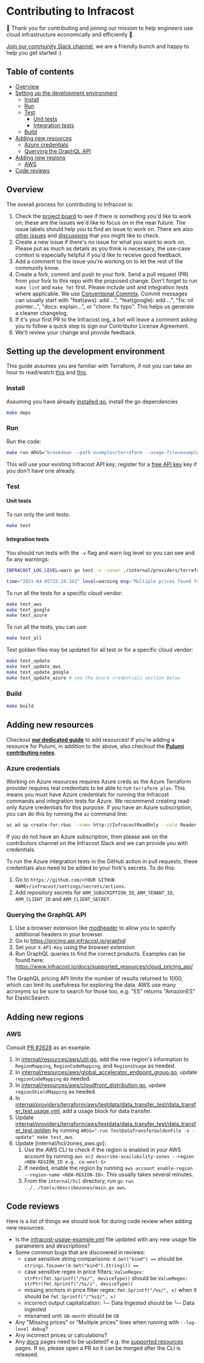 # Contributing to Infracost

🙌 Thank you for contributing and joining our mission to help engineers use cloud infrastructure economically and efficiently 🚀.

[Join our community Slack channel](https://www.infracost.io/community-chat), we are a friendly bunch and happy to help you get started :)

## Table of contents

- [Overview](#overview)
- [Setting up the development environment](#setting-up-the-development-environment)
  - [Install](#install)
  - [Run](#run)
  - [Test](#test)
    - [Unit tests](#unit-tests)
    - [Integration tests](#integration-tests)
  - [Build](#build)
- [Adding new resources](#adding-new-resources)
  - [Azure credentials](#azure-credentials)
  - [Querying the GraphQL API](#querying-the-graphql-api)
- [Adding new regions](#adding-new-regions)
  - [AWS](#AWS)
- [Code reviews](#code-reviews)

## Overview

The overall process for contributing to Infracost is:

1. Check the [project board](https://github.com/infracost/infracost/projects/2) to see if there is something you'd like to work on; these are the issues we'd like to focus on in the near future. The issue labels should help you to find an issue to work on. There are also [other issues](https://github.com/infracost/infracost/issues) and [discussions](https://github.com/infracost/infracost/discussions) that you might like to check.
2. Create a new issue if there's no issue for what you want to work on. Please put as much as details as you think is necessary, the use-case context is especially helpful if you'd like to receive good feedback.
3. Add a comment to the issue you're working on to let the rest of the community know.
4. Create a fork, commit and push to your fork. Send a pull request (PR) from your fork to this repo with the proposed change. Don't forget to run `make lint` and `make fmt` first. Please include unit and integration tests where applicable. We use [Conventional Commits](https://www.conventionalcommits.org/en/v1.0.0/). Commit messages can usually start with "feat(aws): add ...", "feat(google): add ...", "fix: nil pointer...", "docs: explain...", or "chore: fix typo". This helps us generate a cleaner changelog.
5. If it's your first PR to the Infracost org, a bot will leave a comment asking you to follow a quick step to sign our Contributor License Agreement.
6. We'll review your change and provide feedback.

## Setting up the development environment

This guide assumes you are familiar with Terraform, if not you can take an hour to read/watch [this](https://www.terraform.io/intro/index.html) and [this](https://learn.hashicorp.com/collections/terraform/aws-get-started).

### Install

Assuming you have already [installed go](https://golang.org/doc/install), install the go dependencies

```sh
make deps
```

### Run

Run the code:

```sh
make run ARGS="breakdown --path examples/terraform --usage-file=examples/terraform/infracost-usage.yml"
```

This will use your existing Infracost API key; register for a [free API key](https://www.infracost.io/docs/#2-get-api-key) key if you don't have one already.

### Test

#### Unit tests

To run only the unit tests:

```sh
make test
```

#### Integration tests

You should run tests with the `-v` flag and warn log level so you can see and fix any warnings:

```sh
INFRACOST_LOG_LEVEL=warn go test -v -cover ./internal/providers/terraform/aws/ebs_volume_test.go

time="2021-04-05T15:24:16Z" level=warning msg="Multiple prices found for aws_ebs_volume.gp3 Provisioned throughput, using the first price"
```

To run all the tests for a specific cloud vendor:

```sh
make test_aws
make test_google
make test_azure
```

To run all the tests, you can use:

```sh
make test_all
```

Test golden files may be updated for all test or for a specific cloud vendor:

```sh
make test_update
make test_update_aws
make test_update_google
make test_update_azure # see the Azure credentials section below
```

### Build

```sh
make build
```

## Adding new resources

Checkout **[our dedicated guide](contributing/add_new_resource_guide.md)** to add resources!
If you're adding a resource for Pulumi, in addition to the above, also checkout the **[Pulumi contributing notes](contributing/pulumi.md)**.

### Azure credentials

Working on Azure resources requires Azure creds as the Azure Terraform provider requires real credentials to be able to run `terraform plan`. This means you must have Azure credentials for running the Infracost commands and integration tests for Azure. We recommend creating read-only Azure credentials for this purpose. If you have an Azure subscription, you can do this by running the `az` command line:

  ```sh
  az ad sp create-for-rbac --name http://InfracostReadOnly --role Reader --scope=/subscriptions/<SUBSCRIPTION ID> --years=10
  ```

  If you do not have an Azure subscription, then please ask on the contributors channel on the Infracost Slack and we can provide you with credentials.

  To run the Azure integration tests in the GitHub action in pull requests, these credentials also need to be added to your fork's secrets. To do this:

  1. Go to `https://github.com/<YOUR GITHUB NAME>/infracost/settings/secrets/actions`.
  2. Add repository secrets for `ARM_SUBSCRIPTION_ID`, `ARM_TENANT_ID`, `ARM_CLIENT_ID` and `ARM_CLIENT_SECRET`.

### Querying the GraphQL API

1. Use a browser extension like [modheader](https://bewisse.com/modheader/help/) to allow you to specify additional headers in your browser.
2. Go to <https://pricing.api.infracost.io/graphql>
3. Set your `X-API-Key` using the browser extension
4. Run GraphQL queries to find the correct products. Examples can be found here: https://www.infracost.io/docs/supported_resources/cloud_pricing_api/

The GraphQL pricing API limits the number of results returned to 1000, which can limit its usefulness for exploring the data. AWS use many acronyms so be sure to search for those too, e.g. "ES" returns "AmazonES" for ElasticSearch.

## Adding new regions

### AWS

Consult [PR #2628](https://github.com/infracost/infracost/pull/2628) as an example.

1. In [internal/resources/aws/util.go](internal/resources/aws/util.go), add the new region's information to `RegionMapping`, `RegionCodeMapping`, and `RegionsUsage` as needed.
2. In [internal/resources/aws/global_accelerator_endpoint_group.go](internal/resources/aws/global_accelerator_endpoint_group.go), update `regionCodeMapping` as needed.
3. In [internal/resources/aws/cloudfront_distribution.go](internal/resources/aws/cloudfront_distribution.go), update `regionShieldMapping` as needed.
4. In [internal/providers/terraform/aws/testdata/data_transfer_test/data_transfer_test.usage.yml](internal/providers/terraform/aws/testdata/data_transfer_test/data_transfer_test.usage.yml), add a usage block for data transfer.
5. Update [internal/providers/terraform/aws/testdata/data_transfer_test/data_transfer_test.golden](internal/providers/terraform/aws/testdata/data_transfer_test/data_transfer_test.golden) by running `ARGS="-run TestDataTransferGoldenFile -v -update" make test_aws`.
7. Update [internal/hcl/zones_aws.go]:
   1. Use the AWS CLI to check if the region is enabled in your AWS account by running `aws ec2 describe-availability-zones --region <NEW-REGION_ID e.g. ca-west-1>` 
   2. If needed, enable the region by running `aws account enable-region --region-name <NEW-REGION-ID>`.  This usually takes several minutes. 
   3. From the `internal/hcl` directory, run `go run ../../tools/describezones/main.go aws`.

## Code reviews

Here is a list of things we should look for during code review when adding new resources:

- Is the [infracost-usage-example.yml](https://github.com/infracost/infracost/blob/master/infracost-usage-example.yml) file updated with any new usage file parameters and descriptions?
- Some common bugs that are discovered in reviews:
  - case sensitive string comparisons: `d.Get("kind") ==` should be `strings.ToLower(d.Get("kind").String()) ==`
  - case sensitive regex in price filters: `ValueRegex: strPtr(fmt.Sprintf("/%s/", deviceType))` should be `ValueRegex: strPtr(fmt.Sprintf("/%s/i", deviceType))`
  - missing anchors in price filter regex: `fmt.Sprintf("/%s/", x)` when it should be `fmt.Sprintf("/^%s$/", x)`
  - incorrect output capitalization: └─ Data Ingested should be └─ Data ingested
  - misnamed unit: `GB-month` should be `GB`
- Any "Missing prices" or "Multiple prices" lines when running with `--log-level debug`?
- Any incorrect prices or calculations?
- Any [docs](https://www.infracost.io/docs/) pages need to be updated? e.g. the [supported resources](https://github.com/infracost/docs/blob/master/docs/supported_resources/) pages. If so, please open a PR so it can be merged after the CLI is released.
